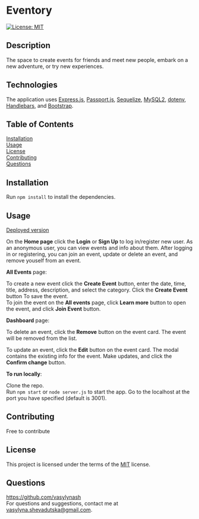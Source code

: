 # Eventory

[![License: MIT](https://img.shields.io/badge/License-MIT-yellow.svg)](https://opensource.org/licenses/MIT)

  ## Description
  The space to create events for friends and meet new people, embark on a new adventure, or try new experiences.  
  
  ## Technologies
  The application uses [Express.js](https://expressjs.com/), [Passport.js](http://www.passportjs.org/), [Sequelize](https://www.npmjs.com/package/sequelize), [MySQL2](https://www.npmjs.com/package/mysql2), [dotenv](https://www.npmjs.com/package/dotenv), [Handlebars](https://handlebarsjs.com/), and [Bootstrap](https://getbootstrap.com/).

  ## Table of Contents
  [Installation](#installation)  
    [Usage](#usage)  
    [License](#license)  
    [Contributing](#contributing)  
    [Questions](#questions)  

  ## Installation
  Run ```npm install``` to install the dependencies.

  ## Usage
  [Deployed version](https://my-eventory.herokuapp.com/)
    
On the **Home page** click the **Login** or **Sign Up** to log in/register new user. As an anonymous user, you can view events and info about them. After logging in or registering, you can join an event, update or delete an event, and remove youself from an event.  

**All Events** page:

To create a new event click the **Create Event** button, enter the date, time, title, address, description, and select the category. Click the **Create Event** button To save the event.  
To join the event on the **All events** page, click **Learn more** button to open the event, and click **Join Event** button.  

**Dashboard** page:  

To delete an event, click the **Remove** button on the event card. The event will be removed from the list.  

To update an event, click the **Edit** button on the event card. The modal contains the existing info for the event. Make updates, and click the **Confirm change** button.  

**To run locally**:

Clone the repo.  
Run ```npm start``` or ```node server.js``` to start the app. Go to the localhost at the port you have specified (default is 3001).
  

  ## Contributing
  Free to contribute

  ## License
  This project is licensed under the terms of the [MIT](https://opensource.org/licenses/MIT) license.

  ## Questions
  https://github.com/vasylynash  
  For questions and suggestions, contact me at vasylyna.shevadutska@gmail.com.
